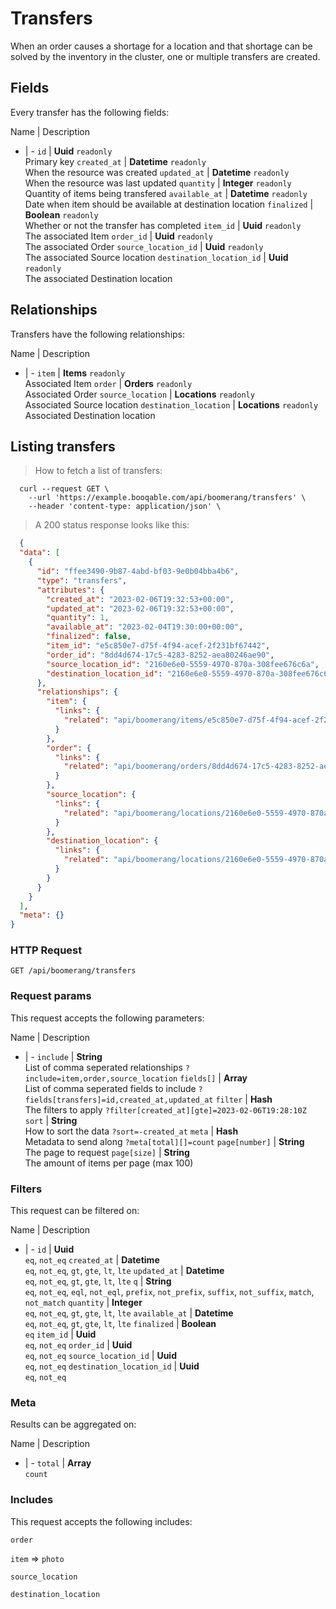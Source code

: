 # Transfers

When an order causes a shortage for a location and that shortage can be solved by the inventory in the cluster, one or multiple transfers are created.

## Fields
Every transfer has the following fields:

Name | Description
- | -
`id` | **Uuid** `readonly`<br>Primary key
`created_at` | **Datetime** `readonly`<br>When the resource was created
`updated_at` | **Datetime** `readonly`<br>When the resource was last updated
`quantity` | **Integer** `readonly`<br>Quantity of items being transfered
`available_at` | **Datetime** `readonly`<br>Date when item should be available at destination location
`finalized` | **Boolean** `readonly`<br>Whether or not the transfer has completed
`item_id` | **Uuid** `readonly`<br>The associated Item
`order_id` | **Uuid** `readonly`<br>The associated Order
`source_location_id` | **Uuid** `readonly`<br>The associated Source location
`destination_location_id` | **Uuid** `readonly`<br>The associated Destination location


## Relationships
Transfers have the following relationships:

Name | Description
- | -
`item` | **Items** `readonly`<br>Associated Item
`order` | **Orders** `readonly`<br>Associated Order
`source_location` | **Locations** `readonly`<br>Associated Source location
`destination_location` | **Locations** `readonly`<br>Associated Destination location


## Listing transfers



> How to fetch a list of transfers:

```shell
  curl --request GET \
    --url 'https://example.booqable.com/api/boomerang/transfers' \
    --header 'content-type: application/json' \
```

> A 200 status response looks like this:

```json
  {
  "data": [
    {
      "id": "ffee3490-9b87-4abd-bf03-9e0b04bba4b6",
      "type": "transfers",
      "attributes": {
        "created_at": "2023-02-06T19:32:53+00:00",
        "updated_at": "2023-02-06T19:32:53+00:00",
        "quantity": 1,
        "available_at": "2023-02-04T19:30:00+00:00",
        "finalized": false,
        "item_id": "e5c850e7-d75f-4f94-acef-2f231bf67442",
        "order_id": "8dd4d674-17c5-4283-8252-aea80246ae90",
        "source_location_id": "2160e6e0-5559-4970-870a-308fee676c6a",
        "destination_location_id": "2160e6e0-5559-4970-870a-308fee676c6a"
      },
      "relationships": {
        "item": {
          "links": {
            "related": "api/boomerang/items/e5c850e7-d75f-4f94-acef-2f231bf67442"
          }
        },
        "order": {
          "links": {
            "related": "api/boomerang/orders/8dd4d674-17c5-4283-8252-aea80246ae90"
          }
        },
        "source_location": {
          "links": {
            "related": "api/boomerang/locations/2160e6e0-5559-4970-870a-308fee676c6a"
          }
        },
        "destination_location": {
          "links": {
            "related": "api/boomerang/locations/2160e6e0-5559-4970-870a-308fee676c6a"
          }
        }
      }
    }
  ],
  "meta": {}
}
```

### HTTP Request

`GET /api/boomerang/transfers`

### Request params

This request accepts the following parameters:

Name | Description
- | -
`include` | **String** <br>List of comma seperated relationships `?include=item,order,source_location`
`fields[]` | **Array** <br>List of comma seperated fields to include `?fields[transfers]=id,created_at,updated_at`
`filter` | **Hash** <br>The filters to apply `?filter[created_at][gte]=2023-02-06T19:28:10Z`
`sort` | **String** <br>How to sort the data `?sort=-created_at`
`meta` | **Hash** <br>Metadata to send along `?meta[total][]=count`
`page[number]` | **String** <br>The page to request
`page[size]` | **String** <br>The amount of items per page (max 100)


### Filters

This request can be filtered on:

Name | Description
- | -
`id` | **Uuid** <br>`eq`, `not_eq`
`created_at` | **Datetime** <br>`eq`, `not_eq`, `gt`, `gte`, `lt`, `lte`
`updated_at` | **Datetime** <br>`eq`, `not_eq`, `gt`, `gte`, `lt`, `lte`
`q` | **String** <br>`eq`, `not_eq`, `eql`, `not_eql`, `prefix`, `not_prefix`, `suffix`, `not_suffix`, `match`, `not_match`
`quantity` | **Integer** <br>`eq`, `not_eq`, `gt`, `gte`, `lt`, `lte`
`available_at` | **Datetime** <br>`eq`, `not_eq`, `gt`, `gte`, `lt`, `lte`
`finalized` | **Boolean** <br>`eq`
`item_id` | **Uuid** <br>`eq`, `not_eq`
`order_id` | **Uuid** <br>`eq`, `not_eq`
`source_location_id` | **Uuid** <br>`eq`, `not_eq`
`destination_location_id` | **Uuid** <br>`eq`, `not_eq`


### Meta

Results can be aggregated on:

Name | Description
- | -
`total` | **Array** <br>`count`


### Includes

This request accepts the following includes:

`order`


`item` => 
`photo`




`source_location`


`destination_location`





